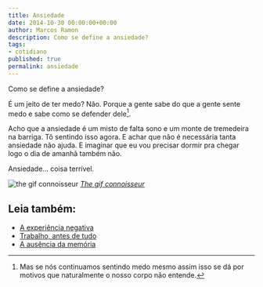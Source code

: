 ```yaml
---
title: Ansiedade
date: 2014-10-30 00:00:00+00:00
author: Marcos Ramon
description: Como se define a ansiedade?
tags:
- cotidiano
published: true
permalink: ansiedade
---
```

Como se define a ansiedade?

É um jeito de ter medo? Não. Porque a gente sabe do que a gente sente medo e sabe como se defender dele[^1].

Acho que a ansiedade é um misto de falta sono e um monte de tremedeira na barriga. Tô sentindo isso agora. E achar que não é necessária tanta ansiedade não ajuda. E imaginar que eu vou precisar dormir pra chegar logo o dia de amanhã também não.

Ansiedade... coisa terrível.

[^1]: Mas se nós continuamos sentindo medo mesmo assim isso se dá por motivos que naturalmente o nosso corpo não entende.

![the gif connoisseur](https://66.media.tumblr.com/6a368aa785dfe1fa254e6efe0ec6d446/tumblr_ngsk7rtKRf1rwk5rgo1_500.gifv)
*[The gif connoisseur](http://thegifconnoisseur.tumblr.com/)*<div class="leia-tambem" markdown="1">
## Leia também:

- <a href="/a-experiencia-negativa">A experiência negativa</a>
- <a href="/trabalho-antes-de-tudo">Trabalho, antes de tudo</a>
- <a href="/a-ausencia-da-memoria">A ausência da memória</a>
</div>